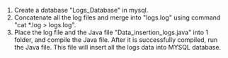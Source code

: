 1. Create a database "Logs_Database" in mysql.
2. Concatenate all the log files and merge into "logs.log" using command "cat *.log > logs.log".
3. Place the log file and the Java file "Data_insertion_logs.java" into 1 folder, and compile the Java file. After it is successfully compiled, run the Java file. This file will insert all the logs data into MYSQL database.
